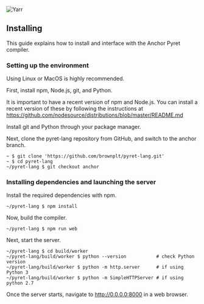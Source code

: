 ![Yarr](https://raw.github.com/brownplt/pyret-lang/master/img/pyret-banner.png)

Installing
-----------

This guide explains how to install and interface with the Anchor Pyret compiler.

### Setting up the environment

Using Linux or MacOS is highly recommended.

First, install npm, Node.js, git, and Python.

It is important to have a recent version of npm and Node.js. You can install a recent version 
of these by following the instructions at https://github.com/nodesource/distributions/blob/master/README.md

Install git and Python through your package manager.

Next, clone the pyret-lang repository from GitHub, and switch to the anchor branch.

```shell
~ $ git clone 'https://github.com/brownplt/pyret-lang.git'
~ $ cd pyret-lang
~/pyret-lang $ git checkout anchor
```

### Installing dependencies and launching the server

Install the required dependencies with npm.

```shell
~/pyret-lang $ npm install
```

Now, build the compiler.

```shell
~/pyret-lang $ npm run web
```

Next, start the server.

```shell
~/pyret-lang $ cd build/worker
~/pyret-lang/build/worker $ python --version           # check Python version
~/pyret-lang/build/worker $ python -m http.server      # if using Python 3
~/pyret-lang/build/worker $ python -m SimpleHTTPServer # if using python 2.7
```

Once the server starts, navigate to http://0.0.0.0:8000 in a web browser.
